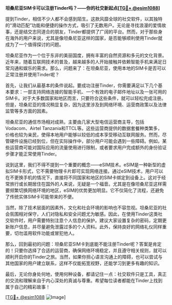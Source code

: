 **坦桑尼亚SIM卡可以注册Tinder吗？——你的社交新起点[[TG💪+ @esim1088](https://t.me/s/esim1088)]**

提到Tinder，相信不少人都不会感到陌生。这款风靡全球的社交软件，以其独特的“滑动匹配”功能和便捷的操作方式，吸引了无数用户。无论是寻找浪漫的爱情故事，还是结交志同道合的朋友，Tinder都提供了广阔的平台。然而，对于那些身在海外的用户来说，尤其是像坦桑尼亚这样的国家，是否能够顺利使用Tinder就成为了一个值得探讨的问题。

坦桑尼亚作为一个位于东非的美丽国度，拥有丰富的自然资源和多元的文化背景。近年来，随着互联网技术的普及，越来越多的人开始接触并依赖智能手机来满足日常沟通和娱乐的需求。那么，问题来了：在坦桑尼亚，使用本地的SIM卡是否可以正常注册并使用Tinder呢？

首先，让我们从最基本的条件说起。要成功注册Tinder，你需要满足以下几个基本要求：一部支持网络连接的智能手机、一个有效的电子邮件地址以及一张可用的SIM卡。对于大多数国家和地区而言，只要符合这些条件，就可以轻松完成注册。但是，坦桑尼亚的情况稍显复杂，因为这里涉及到网络环境、运营商政策以及法律监管等多方面的因素。

坦桑尼亚的通信市场相对成熟，主要由几家大型电信运营商主导，包括Vodacom、Airtel Tanzania和TTCL等。这些运营商提供的数据套餐种类繁多，价格也较为亲民，使得本地用户能够以较低的成本享受移动互联网服务。然而，尽管硬件设施已经到位，但在实际操作中，部分用户可能会遇到一些障碍。例如，某些运营商可能对国际应用的流量使用进行限制，或者要求用户完成额外的身份验证步骤才能正常使用Tinder。

说到这里，我们不得不提到一个重要的概念——eSIM技术。eSIM是一种新型的虚拟SIM卡形式，它不需要物理卡片即可实现网络连接。通过eSIM技术，用户可以在不更换手机的情况下，直接将不同国家和地区的SIM卡绑定到设备上。这对于经常旅行或长期居住在国外的人来说，无疑是一个福音。尤其是在像坦桑尼亚这样需要频繁切换网络环境的地区，eSIM的优势更加明显。它不仅简化了流程，还避免了传统实体SIM卡可能带来的不便。

当然，除了技术层面的因素外，文化和社会环境的影响也不容忽视。坦桑尼亚的社会氛围相对保守，人们对隐私和安全问题尤为敏感。因此，在使用Tinder这类社交软件时，用户需要特别注意个人信息的保护。建议大家设置复杂的密码，定期更新账户信息，并尽量避免泄露过多的个人资料。此外，保持良好的网络礼仪同样重要，切勿滥用软件功能或冒犯他人。

那么，回到最初的问题：坦桑尼亚SIM卡到底能不能注册Tinder呢？答案是肯定的！只要你选择了合适的运营商，确保网络环境稳定，并且遵守相关规则，就可以顺利开启你的Tinder之旅。当然，如果你担心语言沟通上的障碍，也可以尝试与其他国家的用户建立联系，这样不仅能拓宽视野，还能学习到更多有趣的知识。

最后，无论你身处何地，使用何种设备，都请记住一点：社交软件只是工具，真正的交流和理解来自于内心深处的真诚与尊重。希望每位读者都能在Tinder上找到属于自己的精彩故事！

[[TG💪+ @esim1088](https://t.me/s/esim1088) ![Image](https://i.postimg.cc/4NQfJmqS/Snipaste-2025-05-13-00-14-12.png)]